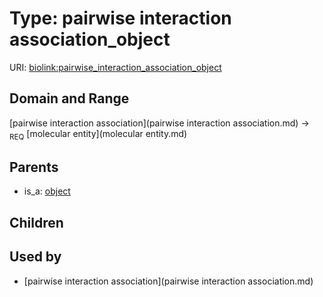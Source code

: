 
# Type: pairwise interaction association_object




URI: [biolink:pairwise_interaction_association_object](https://w3id.org/biolink/vocab/pairwise_interaction_association_object)


## Domain and Range

[pairwise interaction association](pairwise interaction association.md) ->  <sub>REQ</sub> [molecular entity](molecular entity.md)

## Parents

 *  is_a: [object](object.md)

## Children


## Used by

 * [pairwise interaction association](pairwise interaction association.md)
